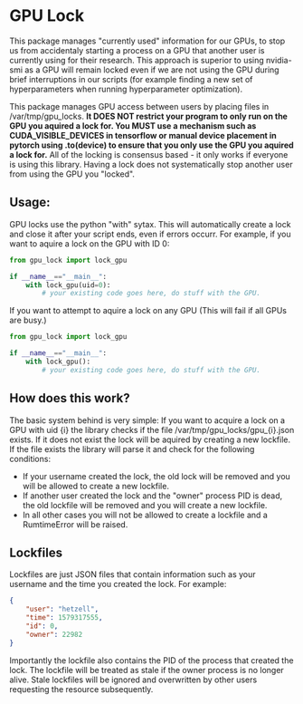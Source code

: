 # GPU Lock
This package manages "currently used" information for our GPUs, to stop us from accidentaly starting a process on a GPU that another user is currently using for their research. This approach is superior to using nvidia-smi as a GPU will remain locked even if we are not using the GPU during brief interruptions in our scripts (for example finding a new set of hyperparameters when running hyperparameter optimization). 

This package manages GPU access between users by placing files in /var/tmp/gpu_locks. **It DOES NOT restrict your program to only run on the GPU you aquired a lock for. You MUST use a mechanism such as CUDA_VISIBLE_DEVICES in tensorflow or manual device placement in pytorch using .to(device) to ensure that you only use the GPU you aquired a lock for.** All of the locking is consensus based - it only works if everyone is using this library. Having a lock does not systematically stop another user from using the GPU you "locked".

## Usage:
GPU locks use the python "with" sytax. This will automatically create a lock and close it after your script ends, even if errors occurr. For example, if you want to aquire a lock on the GPU with ID 0:
```python
from gpu_lock import lock_gpu

if __name__=="__main__":
    with lock_gpu(uid=0):
        # your existing code goes here, do stuff with the GPU.
```
If you want to attempt to aquire a lock on any GPU (This will fail if all GPUs are busy.)
```python
from gpu_lock import lock_gpu

if __name__=="__main__":
    with lock_gpu():
        # your existing code goes here, do stuff with the GPU.
```

## How does this work?
The basic system behind is very simple: If you want to acquire a lock on a GPU with uid {i} the library checks if the file /var/tmp/gpu_locks/gpu_{i}.json exists. If it does not exist the lock will be aquired by creating a new lockfile. If the file exists the library will parse it and check for the following conditions:
- If your username created the lock, the old lock will be removed and you will be allowed to create a new lockfile.
- If another user created the lock and the "owner" process PID is dead, the old lockfile will be removed and you will create a new lockfile.
- In all other cases you will not be allowed to create a lockfile and a RumtimeError will be raised.

## Lockfiles
Lockfiles are just JSON files that contain information such as your username and the time you created the lock. For example:
``` json
{
    "user": "hetzell", 
    "time": 1579317555, 
    "id": 0, 
    "owner": 22982
}
```
Importantly the lockfile also contains the PID of the process that created the lock. The lockfile will be treated as stale if the owner process is no longer alive. Stale lockfiles will be ignored and overwritten by other users requesting the resource subsequently.
